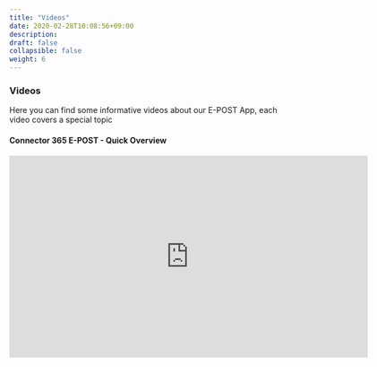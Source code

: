 ```yaml
---
title: "Videos"
date: 2020-02-28T10:08:56+09:00
description: 
draft: false
collapsible: false
weight: 6
---
```

### Videos

Here you can find some informative videos about our E-POST App, each video covers a special topic

#### Connector 365 E-POST - Quick Overview

<iframe width="640" height="360" src="https://www.youtube.com/embed/1RVKaTl5BbQ" title="YouTube video player" frameborder="0" allow="accelerometer; autoplay; clipboard-write; encrypted-media; gyroscope; picture-in-picture" allowfullscreen></iframe>